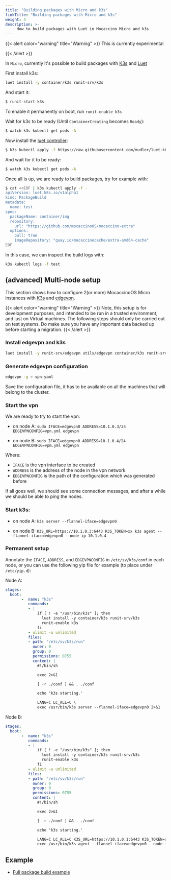```yaml
---
title: "Building packages with Micro and k3s"
linkTitle: "Building packages with Micro and k3s"
weight: 4
description: >-
     How to build packages with Luet in Mocaccino Micro and k3s
---
```


{{< alert color="warning" title="Warning" >}}
This is currently experimental

{{< /alert >}}

In `Micro`, currently it's possible to build packages with [K3s](https://k3s.io) and [Luet](https://github.com/mudler/luet-k8s)

First install k3s:

```bash
luet install -y container/k3s runit-srv/k3s
```

And start it:

```bash
$ runit-start k3s
```

To enable it permanently on boot, run ```runit-enable k3s```


Wait for k3s to be ready (Until `ContainerCreating` becomes `Ready`):

```bash
$ watch k3s kubectl get pods -A
```

Now install the [luet controller](https://github.com/mudler/luet-k8s):

```bash
$ k3s kubectl apply -f https://raw.githubusercontent.com/mudler/luet-k8s/master/hack/kube.yaml
```

And wait for it to be ready:

```bash
$ watch k3s kubectl get pods -A
```

Once all is up, we are ready to build packages, try for example with:

```bash
$ cat <<EOF | k3s kubectl apply -f -
apiVersion: luet.k8s.io/v1alpha1
kind: PackageBuild
metadata:
  name: test
spec:
  packageName: container/img
  repository: 
    url: "https://github.com/mocaccinoOS/mocaccino-extra"
  options:
    pull: true
    imageRepository: "quay.io/mocaccinocache/extra-amd64-cache"
EOF
```

In this case, we can inspect the build logs with:

```bash
k3s kubectl logs -f test
```

## (advanced) Multi-node setup

This section shows how to configure 2(or more) MocaccinoOS Micro instances with [K3s](https://k3s.io) and [edgevpn](https://github.com/mudler/edgevpn).


{{< alert color="warning" title="Warning" >}}
Note, this setup is for development purposes, and intended to be run in a trusted environment, and just on Virtual machines. The following steps should only be carried out on test systems. Do make sure you have any important data backed up before starting a migration.
{{< /alert >}}

### Install edgevpn and k3s

```bash
luet install -y runit-srv/edgevpn utils/edgevpn container/k3s runit-srv/k3s
```

### Generate edgevpn configuration

```bash
edgevpn -g > vpn.yaml
```

Save the configuration file, it has to be available on all the machines that will belong to the cluster.

### Start the vpn

We are ready to try to start the vpn:

- on node A: `sudo IFACE=edgevpn0 ADDRESS=10.1.0.3/24 EDGEVPNCONFIG=vpn.yml edgevpn`

- on node B: `sudo IFACE=edgevpn0 ADDRESS=10.1.0.4/24 EDGEVPNCONFIG=vpm.yml edgevpn`


Where:

- `IFACE` is the vpn interface to be created
- `ADDRESS` is the address of the node in the vpn network
- `EDGEVPNCONFIG` is the path of the configuration which was generated before

If all goes well, we should see some connection messages, and after a while we should be able to ping the nodes.

### Start k3s:

- on node A: `k3s server --flannel-iface=edgevpn0`

- on node B: `K3S_URL=https://10.1.0.3:6443 K3S_TOKEN=xx k3s agent --flannel-iface=edgevpn0 --node-ip 10.1.0.4`

### Permanent setup

Annotate the `IFACE`, `ADDRESS`, and `EDGEVPNCONFIG` in `/etc/sv/k3s/conf` in each node, or you can use the following yip file for example (to place under `/etc/yip.d`):

Node A:
```yaml
stages:
  boot:
       -  name: "k3s"
          commands:
          - |
              if [ ! -e "/usr/bin/k3s" ]; then
                luet install -y container/k3s runit-srv/k3s
                runit-enable k3s
              fi
          - ulimit -u unlimited
          files:
          - path: "/etc/sv/k3s/run"
            owner: 0
            group: 0
            permissions: 0755
            content: |
              #!/bin/sh

              exec 2>&1

              [ -r ./conf ] && . ./conf

              echo 'k3s starting.'

              LANG=C LC_ALL=C \
              exec /usr/bin/k3s server --flannel-iface=edgevpn0 2>&1
```

Node B:

```yaml
stages:
  boot:
       -  name: "k3s"
          commands:
          - |
              if [ ! -e "/usr/bin/k3s" ]; then
                luet install -y container/k3s runit-srv/k3s
                runit-enable k3s
              fi
          - ulimit -u unlimited
          files:
          - path: "/etc/sv/k3s/run"
            owner: 0
            group: 0
            permissions: 0755
            content: |
              #!/bin/sh

              exec 2>&1

              [ -r ./conf ] && . ./conf

              echo 'k3s starting.'

              LANG=C LC_ALL=C K3S_URL=https://10.1.0.1:6443 K3S_TOKEN=xxx \
              exec /usr/bin/k3s agent --flannel-iface=edgevpn0 --node-ip 10.1.0.13 2>&1

```
## Example

- [Full package build example](https://github.com/mudler/luet-k8s#full-example)
